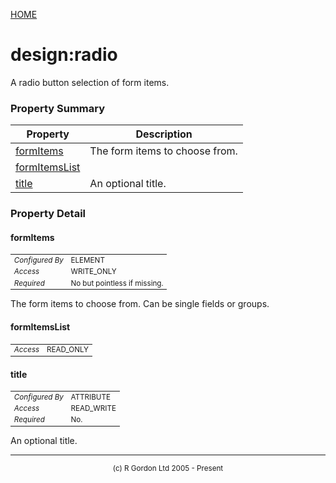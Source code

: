 [HOME](../../../../../README.md)
# design:radio

A radio button selection of form items.

### Property Summary

| Property | Description |
| -------- | ----------- |
| [formItems](#propertyformItems) | The form items to choose from. | 
| [formItemsList](#propertyformItemsList) |  | 
| [title](#propertytitle) | An optional title. | 


### Property Detail
#### formItems <a name="propertyformItems"></a>

<table style='font-size:smaller'>
      <tr><td><i>Configured By</i></td><td>ELEMENT</td></tr>
      <tr><td><i>Access</i></td><td>WRITE_ONLY</td></tr>
      <tr><td><i>Required</i></td><td>No but pointless if missing.</td></tr>
</table>

The form items to choose from. Can be single fields or
groups.

#### formItemsList <a name="propertyformItemsList"></a>

<table style='font-size:smaller'>
      <tr><td><i>Access</i></td><td>READ_ONLY</td></tr>
</table>



#### title <a name="propertytitle"></a>

<table style='font-size:smaller'>
      <tr><td><i>Configured By</i></td><td>ATTRIBUTE</td></tr>
      <tr><td><i>Access</i></td><td>READ_WRITE</td></tr>
      <tr><td><i>Required</i></td><td>No.</td></tr>
</table>

An optional title.


-----------------------

<div style='font-size: smaller; text-align: center;'>(c) R Gordon Ltd 2005 - Present</div>
